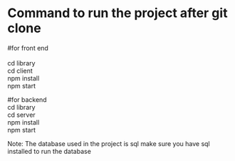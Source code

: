 # Command to run the project after git clone

#for front end <br />  
cd library <br /> 
cd client <br /> 
npm install <br /> 
npm start<br /> 

#for backend<br /> 
cd library <br /> 
cd server <br /> 
npm install <br /> 
npm start<br /> 

Note: The database used in the project is sql make sure you have sql installed to run the database
